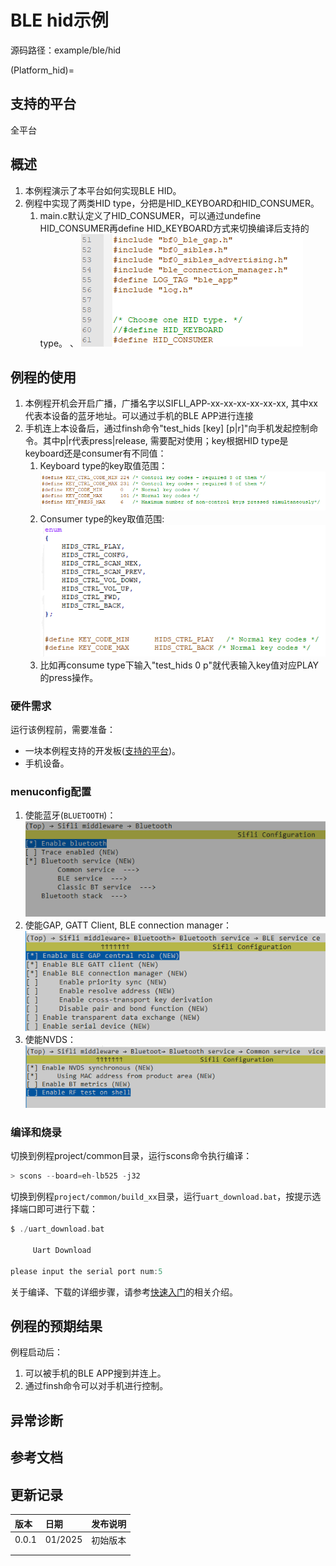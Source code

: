 # BLE hid示例

源码路径：example/ble/hid

(Platform_hid)=
## 支持的平台
<!-- 支持哪些板子和芯片平台 -->
全平台

## 概述
<!-- 例程简介 -->
1. 本例程演示了本平台如何实现BLE HID。
2. 例程中实现了两类HID type，分把是HID_KEYBOARD和HID_CONSUMER。
    1) main.c默认定义了HID_CONSUMER，可以通过undefine HID_CONSUMER再define HID_KEYBOARD方式来切换编译后支持的type。 、
    ![HID_TYPE_CHOOSE](./assets/hid_type_choose.png)


## 例程的使用
<!-- 说明如何使用例程，比如连接哪些硬件管脚观察波形，编译和烧写可以引用相关文档。
对于rt_device的例程，还需要把本例程用到的配置开关列出来，比如PWM例程用到了PWM1，需要在onchip菜单里使能PWM1 -->
1. 本例程开机会开启广播，广播名字以SIFLI_APP-xx-xx-xx-xx-xx-xx, 其中xx代表本设备的蓝牙地址。可以通过手机的BLE APP进行连接
2. 手机连上本设备后，通过finsh命令"test_hids [key] [p|r]"向手机发起控制命令。其中p|r代表press|release, 需要配对使用；key根据HID type是keyboard还是consumer有不同值：
    1) Keyboard type的key取值范围：\
    ![keyboard_value](./assets/keyboard_value.png)
    2) Consumer type的key取值范围: \
    ![consumer_value](./assets/consumer_value.png)
    3) 比如再consume type下输入"test_hids 0 p"就代表输入key值对应PLAY的press操作。


### 硬件需求
运行该例程前，需要准备：
+ 一块本例程支持的开发板([支持的平台](#Platform_hid))。
+ 手机设备。

### menuconfig配置
1. 使能蓝牙(`BLUETOOTH`)：\
![BLUETOOTH](./assets/bluetooth.png)
2. 使能GAP, GATT Client, BLE connection manager：\
![BLE MIX](./assets/gap_gatt_ble_cm.png)
3. 使能NVDS：\
![NVDS](./assets/bt_nvds.png)


### 编译和烧录
切换到例程project/common目录，运行scons命令执行编译：
```c
> scons --board=eh-lb525 -j32
```
切换到例程`project/common/build_xx`目录，运行`uart_download.bat`，按提示选择端口即可进行下载：
```c
$ ./uart_download.bat

     Uart Download

please input the serial port num:5
```
关于编译、下载的详细步骤，请参考[快速入门](/quickstart/get-started-gcc.md)的相关介绍。

## 例程的预期结果
<!-- 说明例程运行结果，比如哪几个灯会亮，会打印哪些log，以便用户判断例程是否正常运行，运行结果可以结合代码分步骤说明 -->
例程启动后：
1. 可以被手机的BLE APP搜到并连上。
2. 通过finsh命令可以对手机进行控制。

## 异常诊断


## 参考文档
<!-- 对于rt_device的示例，rt-thread官网文档提供的较详细说明，可以在这里添加网页链接，例如，参考RT-Thread的[RTC文档](https://www.rt-thread.org/document/site/#/rt-thread-version/rt-thread-standard/programming-manual/device/rtc/rtc) -->

## 更新记录
|版本 |日期   |发布说明 |
|:---|:---|:---|
|0.0.1 |01/2025 |初始版本 |
| | | |
| | | |
